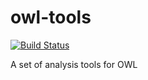 # owl-tools

[![Build Status](https://travis-ci.org/opencaesar/owl-tools.svg?branch=master)](https://travis-ci.org/opencaesar/owl-tools)

A set of analysis tools for OWL
